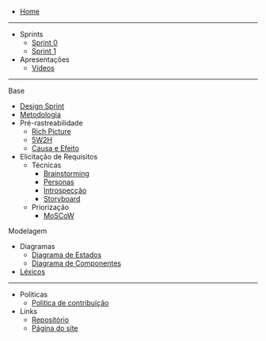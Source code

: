 <!-- docs/_sidebar.md -->
* [Home](/README)

---

* Sprints
  - [Sprint 0](/pages/sprints/sprint0.md)
  - [Sprint 1](/pages/sprints/sprint1.md)
* Apresentações 
  - [Vídeos](/presentations/presentations.md)

---

Base
  * [Design Sprint](/pages/base/designsprint.md)
  * [Metodologia](/pages/base/metodology/metodologia.md)
  * Pré-rastreabilidade
    * [Rich Picture](/pages/base/preTraceability/richPicture.md)
    * [5W2H](/pages/base/preTraceability/5w2h.md)
    * [Causa e Efeito](/pages/base/preTraceability/causaEfeito.md)
  * Elicitação de Requisitos
    * Técnicas
      * [Brainstorming](/pages/base/elicitation/brainstorming.md)
      * [Personas](/pages/base/elicitation/persona.md)
      * [Introspecção](/pages/base/elicitation/introspeccao.md)
      * [Storyboard](/pages/base/elicitation/storyboard.md)
    * Priorização
      * [MoSCoW](/pages/base/elicitation/moscow.md)

Modelagem
  * Diagramas
    * [Diagrama de Estados](/pages/modeling/diagrams/states.md)
    * [Diagrama de Componentes](/pages/modeling/diagrams/components.md)
  * [Léxicos](/pages/modeling/lexico.md)


---

* Políticas
  - [Politica de contribuíção](/pages/policy/policies.md)
* Links
  * [Repositório](https://github.com/UnBArqDsw2020-2/2020.2_G6)
  * [Página do site](/pages/)
